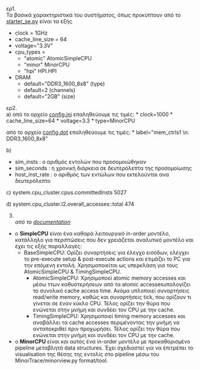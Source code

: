 ερ1.\
Τα βασικά χαρακτηριστικά του συστήματος, όπως προκύπτουν από το [starter_se.py](https://github.com/Stebonacci/archlab01/blob/main/starter_se.py) είναι τα εξής 
* clock  = 1GHz
* cache_line_size = 64
* voltage="3.3V"
* cpu_types = 
    * "atomic" AtomicSimpleCPU 
    * "minor" MinorCPU
    * "hpi" HPI.HPI
* DRAM
    * default="DDR3_1600_8x8" (type)
    * default=2 (channels) 
    * default="2GB" (size)
    
ερ2.\
a)
 από το αρχείο [config.ini](https://github.com/Stebonacci/archlab01/blob/main/config.ini) επαληθεύουμε τις τιμές:
    * clock=1000
    * cache_line_size=64
    * voltage=3.3
    * type=MinorCPU
    
 από το αρχείο [config.dot](https://github.com/Stebonacci/archlab01/blob/main/config.dot) επαληθεύουμε τις τιμές:
    * label="mem_ctrls1 \n: DDR3_1600_8x8" 

b) 
* sim_insts      : ο αριθμός εντολών που προσομοιώθηκαν
* sim_seconds    : η χρονική διάρκεια σε δευτερόλεπτα της προσομοίωσης
* host_inst_rate : ο αριθμός των εντώλων που εκτελούνται ανα δευτερόλεπτο

c)
system.cpu_cluster.cpus.committedInsts  5027 

d)
system.cpu_cluster.l2.overall_accesses::total          474 

3. \
_από το [documentation](https://www.gem5.org/documentation/general_docs/cpu_models/SimpleCPU)_ 
* ο **SimpleCPU** είναι ένα καθαρά λειτουργικό in-order μοντέλο, κατάλληλο για περιπτώσεις που δεν χρειάζεται αναλυτικό μοντέλο και έχει τις εξής παραλλαγές:
  * BaseSimpleCPU: Ορίζει συναρτήσεις για έλεγχο εισόδων, ελέγχει το pre-execute setup & post-execute actions και ετιμάζει το PC για την επόμενη εντολή.
   Χρησιμοποιείται ως υπερκλάση για τους AtomicSimpleCPU & TimingSimpleCPU. 
     * AtomicSimpleCPU: Χρησιμοποεί atomic memory accesses και μέσω ττων καθυστερήσεων από τα atomic accessesυπολογίζει το συνολικό cache access time. Ακόμα υπλοποιεί συναρτήσεις read/write memory, καθώς και συναρτήσεις tick, που ορίζουν τι γίνεται σε έναν κύκλο CPU. Τέλος ορίζει την θύρα που ενώνεται  στην μνήμη και συνδέει τον  CPU με την cache.
     * TimingSimpleCPU: Χρησιμοποιεί timing memory accesses και αναβάλλει τα cache accesses περιμένοντας την μνήμη να ανταποκριθεί πριν προχωρήσει. Τέλος ορίζει την θύρα που ενώνεται  στην μνήμη και συνδέει τον  CPU με την cache.
* ο **MinorCPU** είναι και αυτός ένα in-order μοντέλο με προκαθορισμένο pipeline μεταβλητά data structures. Έχει σχεδιαστεί για να έπιτρέπει το visualisation της θέσης της εντολίς στο pipeline μέσω του MinorTrace/minorview.py format/tool. 
